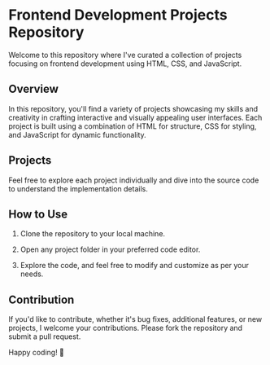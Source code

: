 # Frontend Development Projects Repository

Welcome to this repository where I've curated a collection of projects focusing on frontend development using HTML, CSS, and JavaScript. 

## Overview

In this repository, you'll find a variety of projects showcasing my skills and creativity in crafting interactive and visually appealing user interfaces. Each project is built using a combination of HTML for structure, CSS for styling, and JavaScript for dynamic functionality.

## Projects

Feel free to explore each project individually and dive into the source code to understand the implementation details.

## How to Use

1. Clone the repository to your local machine.

2. Open any project folder in your preferred code editor.

3. Explore the code, and feel free to modify and customize as per your needs.

## Contribution

If you'd like to contribute, whether it's bug fixes, additional features, or new projects, I welcome your contributions. Please fork the repository and submit a pull request.

Happy coding! 🚀
